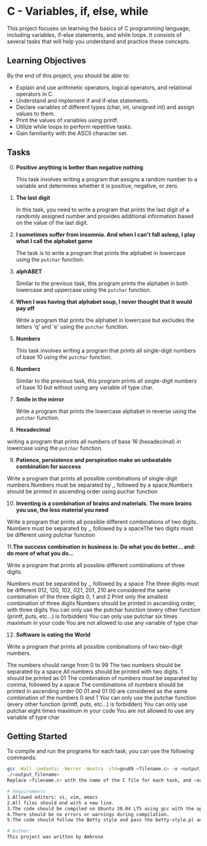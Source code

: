 # C - Variables, if, else, while

This project focuses on learning the basics of C programming language, including variables, if-else statements, and while loops. It consists of several tasks that will help you understand and practice these concepts.

## Learning Objectives

By the end of this project, you should be able to:

- Explain and use arithmetic operators, logical operators, and relational operators in C.
- Understand and implement if and if-else statements.
- Declare variables of different types (char, int, unsigned int) and assign values to them.
- Print the values of variables using printf.
- Utilize while loops to perform repetitive tasks.
- Gain familiarity with the ASCII character set.

## Tasks

0. **Positive anything is better than negative nothing**

   This task involves writing a program that assigns a random number to a variable and determines whether it is positive, negative, or zero.

1. **The last digit**

   In this task, you need to write a program that prints the last digit of a randomly assigned number and provides additional information based on the value of the last digit.

2. **I sometimes suffer from insomnia. And when I can't fall asleep, I play what I call the alphabet game**

   The task is to write a program that prints the alphabet in lowercase using the `putchar` function.

3. **alphABET**

   Similar to the previous task, this program prints the alphabet in both lowercase and uppercase using the `putchar` function.

4. **When I was having that alphabet soup, I never thought that it would pay off**

   Write a program that prints the alphabet in lowercase but excludes the letters 'q' and 'e' using the `putchar` function.

5. **Numbers**

   This task involves writing a program that prints all single-digit numbers of base 10 using the `putchar` function.

6. **Numberz**

   Similar to the previous task, this program prints all single-digit numbers of base 10 but without using any variable of type char.

7. **Smile in the mirror**

   Write a program that prints the lowercase alphabet in reverse using the `putchar` function.

8. **Hexadecimal**

writing a program that prints all numbers of base 16 (hexadecimal) in lowercase using the `putchar` function.

9. **Patience, persistence and perspiration make an unbeatable combination for success**

Write a program that prints all possible combinations of single-digit numbers.Numbers must be separated by ,, followed by a space,Numbers should be printed in ascending order using puchar function

10. **Inventing is a combination of brains and materials. The more brains you use, the less material you need**

Write a program that prints all possible different combinations of two digits.
Numbers must be separated by ,, followed by a spaceThe two digits must be different using putchar function

11.**The success combination in business is: Do what you do better... and: do more of what you do...**

Write a program that prints all possible different combinations of three digits.

Numbers must be separated by ,, followed by a space
The three digits must be different
012, 120, 102, 021, 201, 210 are considered the same combination of the three digits 0, 1 and 2
Print only the smallest combination of three digits
Numbers should be printed in ascending order, with three digits
You can only use the putchar function (every other function (printf, puts, etc…) is forbidden)
You can only use putchar six times maximum in your code
You are not allowed to use any variable of type char

12. **Software is eating the World**

Write a program that prints all possible combinations of two two-digit numbers.

The numbers should range from 0 to 99
The two numbers should be separated by a space
All numbers should be printed with two digits. 1 should be printed as 01
The combination of numbers must be separated by comma, followed by a space
The combinations of numbers should be printed in ascending order
00 01 and 01 00 are considered as the same combination of the numbers 0 and 1
You can only use the putchar function (every other function (printf, puts, etc…) is forbidden)
You can only use putchar eight times maximum in your code
You are not allowed to use any variable of type char



## Getting Started

To compile and run the programs for each task, you can use the following commands:

```bash
gcc -Wall -pedantic -Werror -Wextra -std=gnu89 <filename.c> -o <output_filename>
./<output_filename>
Replace <filename.c> with the name of the C file for each task, and <output_filename> with the desired name for the compiled executable.

# Requirements
1.Allowed editors: vi, vim, emacs
2.All files should end with a new line.
3.The code should be compiled on Ubuntu 20.04 LTS using gcc with the options -Wall -Werror -Wextra -pedantic -std=gnu89.
4.There should be no errors or warnings during compilation.
5.The code should follow the Betty style and pass the betty-style.pl and betty-doc.pl checks.

# Author
This project was written by Ambrose




